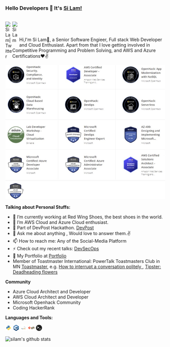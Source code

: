 ### Hello Developers 👋 It's [Si Lam!](https://silam.github.io/MyPortfolio/)

<br/>


<a href="https://twitter.com/silam">
<img align="left" alt="Si Lam| Twitter" width="22px" src="https://cdn.jsdelivr.net/npm/simple-icons@v3/icons/twitter.svg" />
</a>


<a href="https://www.linkedin.com/in/si-lam-31a3aa1b/">
<img align="left" alt="Si Lam" width="22px" src="https://cdn.jsdelivr.net/npm/simple-icons@v3/icons/linkedin.svg" />
</a>


<br />

<br />

Hi,I'm Si Lam🙌, a Senior Software Engieer, Full stack Web Developer and Cloud Enthusiast. Apart from that I love getting involved in Competitive Programming and Problem Solving, and AWS and Azure Certifications❤✌


![Badges](https://github.com/silam/silam/blob/main/images/badges.jpg?raw=true)


**Talking about Personal Stuffs:**

- 🔭 I’m currently working at Red Wing Shoes, the best shoes in the world.
- 🌱 I’m AWS Cloud and Azure Cloud enthusiast.
- 👯 Part of DevPost Hackathon. [DevPost](https://devpost.com/software/serverless-blogging-web-application)
- 💬 Ask me about anything , Would love to answer them.✌
- 📫 How to reach me: Any of the Social-Media Platform 
- ⚡ Check out my recent talks: [DevSecOps](https://drive.google.com/file/d/17AvD76u_2zNHLHRyQcZG2g-mX3yJgqcJ/view)
- 📝 My Portfolio at [Portfolio](https://serverlessdeveloper.com)
- Member of Toastmaster International: PowerTalk Toastmasters Club in MN [Toastmaster](https://www.toastmasters.org/), e.g. [How to interrupt a conversation politely ](https://www.youtube.com/watch?v=0D9JJhrjMZI) , [Tipster: Deadheading flowers](https://www.youtube.com/watch?v=cVJFcNPErvQ)



**Community**
- Azure Cloud Architect and Developer
- AWS Cloud Architect and Developer
- Microsoft Openhack Community
- Coding HackerRank


**Languages and Tools:**


<code><img height="20" src="https://raw.githubusercontent.com/github/explore/80688e429a7d4ef2fca1e82350fe8e3517d3494d/topics/python/python.png"></code>
<code><img height="20" src="https://raw.githubusercontent.com/github/explore/80688e429a7d4ef2fca1e82350fe8e3517d3494d/topics/cpp/cpp.png"></code>
<code><img height="20" src="https://raw.githubusercontent.com/github/explore/80688e429a7d4ef2fca1e82350fe8e3517d3494d/topics/mysql/mysql.png"></code>
<code><img height="20" src="https://raw.githubusercontent.com/github/explore/80688e429a7d4ef2fca1e82350fe8e3517d3494d/topics/git/git.png"></code>
<code><img height="20" src="https://raw.githubusercontent.com/github/explore/80688e429a7d4ef2fca1e82350fe8e3517d3494d/topics/terminal/terminal.png"></code>

![silam's github stats](https://github-readme-stats.vercel.app/api?username=silam&show_icons=true&hide_border=true)

